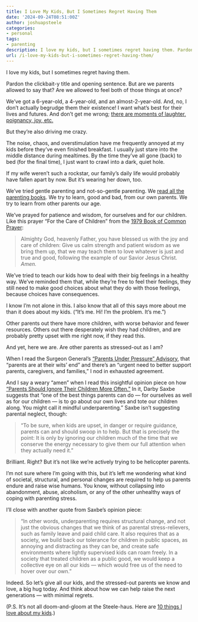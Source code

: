 ```yaml
---
title: I Love My Kids, But I Sometimes Regret Having Them
date: '2024-09-24T08:51:00Z'
author: joshuapsteele
categories:
- personal
tags:
- parenting
description: I love my kids, but I sometimes regret having them. Pardon the clickbait-y title and opening sentence. But are we parents allowed to say that.
url: /i-love-my-kids-but-i-sometimes-regret-having-them/
---
```

I love my kids, but I sometimes regret having them.

Pardon the clickbait-y title and opening sentence. But are we parents allowed to say that? Are we allowed to feel both of those things at once?

We’ve got a 6-year-old, a 4-year-old, and an almost-2-year-old. And, no, I don’t actually begrudge them their existence! I want what’s best for their lives and futures. And don’t get me wrong; [there are moments of laughter, poignancy, joy, etc.](https://joshuapsteele.com/10-things-i-love-about-my-kids/)

But they’re also driving me crazy.

The noise, chaos, and overstimulation have me frequently annoyed at my kids before they’ve even finished breakfast. I usually just stare into the middle distance during mealtimes. By the time they’ve all gone (back) to bed (for the final time), I just want to crawl into a dark, quiet hole.

If my wife weren’t such a rockstar, our family’s daily life would probably have fallen apart by now. But it’s wearing her down, too.

We’ve tried gentle parenting and not-so-gentle parenting. We [read all the parenting books](https://www.amazon.com/s?k=parenting+books&crid=3QVJIF4D7G2D7&sprefix=parenting%2Caps%2C183&linkCode=ll2&tag=joshuapsteele-20&linkId=e2dc22d364345a0d1e9b31822e628163&language=en_US&ref_=as_li_ss_tl). We try to learn, good and bad, from our own parents. We try to learn from other parents our age.

We’ve prayed for patience and wisdom, for ourselves and for our children. Like this prayer “For the Care of Children” from the [1979 Book of Common Prayer](https://amzn.to/3ZC2wSz):

> Almighty God, heavenly Father, you have blessed us with the joy and care of children: Give us calm strength and patient wisdom as we bring them up, that we may teach them to love whatever is just and true and good, following the example of our Savior Jesus Christ. *Amen.*

We’ve tried to teach our kids how to deal with their big feelings in a healthy way. We’ve reminded them that, while they’re free to feel their feelings, they still need to make good choices about what they do with those feelings, because choices have consequences.

I know I’m not alone in this. I also know that all of this says more about me than it does about my kids. (“It’s me. Hi! I’m the problem. It’s me.”)

Other parents out there have more children, with worse behavior and fewer resources. Others out there desperately wish they had children, and are probably pretty upset with me right now, if they read this.

And yet, here we are. Are other parents as stressed-out as I am?

When I read the Surgeon General’s [“Parents Under Pressure” Advisory](https://www.hhs.gov/surgeongeneral/priorities/parents/index.html), that “parents are at their wits’ end” and there’s an “urgent need to better support parents, caregivers, and families,” I nod in exhausted agreement.

And I say a weary “amen” when I read this insightful opinion piece on how [“Parents Should Ignore Their Children More Often.”](https://www.nytimes.com/2024/09/15/opinion/parenting-helicopter-ignoring.html) In it, Darby Saxbe suggests that “one of the best things parents can do — for ourselves as well as for our children — is to go about our own lives and tote our children along. You might call it mindful underparenting.” Saxbe isn’t suggesting parental neglect, though:

> “To be sure, when kids are upset, in danger or require guidance, parents can and should swoop in to help. But that is precisely the point: It is only by ignoring our children much of the time that we conserve the energy necessary to give them our full attention when they actually need it.”

Brilliant. Right? But it’s not like we’re actively trying to be helicopter parents.

I’m not sure where I’m going with this, but it’s left me wondering what kind of societal, structural, and personal changes are required to help us parents endure and raise wise humans. You know, without collapsing into abandonment, abuse, alcoholism, or any of the other unhealthy ways of coping with parenting stress.

I’ll close with another quote from Saxbe’s opinion piece:

> “In other words, underparenting requires structural change, and not just the obvious changes that we think of as parental stress-relievers, such as family leave and paid child care. It also requires that as a society, we build back our tolerance for children in public spaces, as annoying and distracting as they can be, and create safe environments where lightly supervised kids can roam freely. In a society that treated children as a public good, we would keep a collective eye on all our kids — which would free us of the need to hover over our own.”

Indeed. So let’s give all our kids, and the stressed-out parents we know and love, a big hug today. And think about how we can help raise the next generations — with minimal regrets.

(P.S. It’s not all doom-and-gloom at the Steele-haus. Here are [10 things I love about my kids](https://joshuapsteele.com/10-things-i-love-about-my-kids/).)